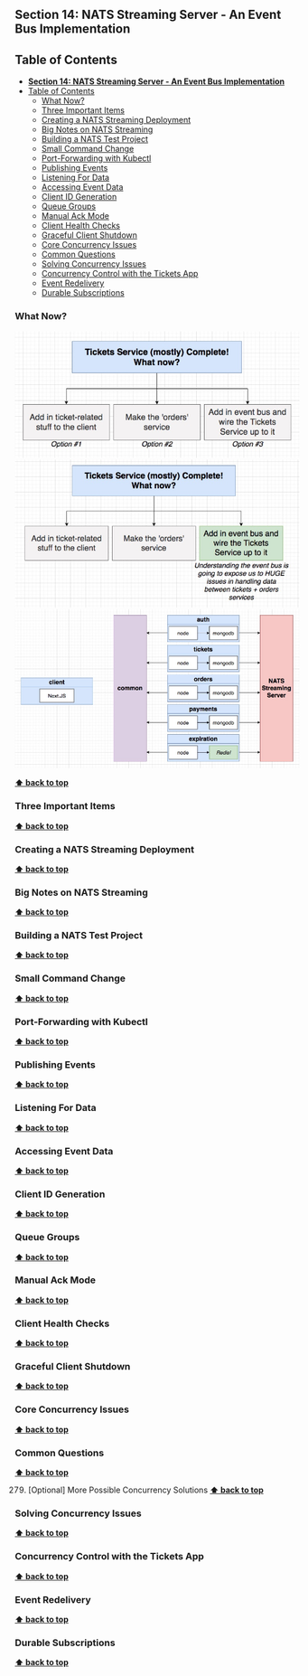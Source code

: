 ## **Section 14: NATS Streaming Server - An Event Bus Implementation**

## Table of Contents
- [**Section 14: NATS Streaming Server - An Event Bus Implementation**](#section-14-nats-streaming-server---an-event-bus-implementation)
- [Table of Contents](#table-of-contents)
  - [What Now?](#what-now)
  - [Three Important Items](#three-important-items)
  - [Creating a NATS Streaming Deployment](#creating-a-nats-streaming-deployment)
  - [Big Notes on NATS Streaming](#big-notes-on-nats-streaming)
  - [Building a NATS Test Project](#building-a-nats-test-project)
  - [Small Command Change](#small-command-change)
  - [Port-Forwarding with Kubectl](#port-forwarding-with-kubectl)
  - [Publishing Events](#publishing-events)
  - [Listening For Data](#listening-for-data)
  - [Accessing Event Data](#accessing-event-data)
  - [Client ID Generation](#client-id-generation)
  - [Queue Groups](#queue-groups)
  - [Manual Ack Mode](#manual-ack-mode)
  - [Client Health Checks](#client-health-checks)
  - [Graceful Client Shutdown](#graceful-client-shutdown)
  - [Core Concurrency Issues](#core-concurrency-issues)
  - [Common Questions](#common-questions)
  - [Solving Concurrency Issues](#solving-concurrency-issues)
  - [Concurrency Control with the Tickets App](#concurrency-control-with-the-tickets-app)
  - [Event Redelivery](#event-redelivery)
  - [Durable Subscriptions](#durable-subscriptions)

### What Now?

![](section-14/options.jpg)
![](section-14/option-3.jpg)
![](section-14/event-bus.jpg)

**[⬆ back to top](#table-of-contents)**

### Three Important Items
**[⬆ back to top](#table-of-contents)**

### Creating a NATS Streaming Deployment
**[⬆ back to top](#table-of-contents)**

### Big Notes on NATS Streaming
**[⬆ back to top](#table-of-contents)**

### Building a NATS Test Project
**[⬆ back to top](#table-of-contents)**

### Small Command Change
**[⬆ back to top](#table-of-contents)**

### Port-Forwarding with Kubectl
**[⬆ back to top](#table-of-contents)**

### Publishing Events
**[⬆ back to top](#table-of-contents)**

### Listening For Data
**[⬆ back to top](#table-of-contents)**

### Accessing Event Data
**[⬆ back to top](#table-of-contents)**

### Client ID Generation
**[⬆ back to top](#table-of-contents)**

### Queue Groups
**[⬆ back to top](#table-of-contents)**

### Manual Ack Mode
**[⬆ back to top](#table-of-contents)**

### Client Health Checks
**[⬆ back to top](#table-of-contents)**

### Graceful Client Shutdown
**[⬆ back to top](#table-of-contents)**

### Core Concurrency Issues
**[⬆ back to top](#table-of-contents)**

### Common Questions
**[⬆ back to top](#table-of-contents)**

279. [Optional] More Possible Concurrency Solutions
**[⬆ back to top](#table-of-contents)**

### Solving Concurrency Issues
**[⬆ back to top](#table-of-contents)**

### Concurrency Control with the Tickets App
**[⬆ back to top](#table-of-contents)**

### Event Redelivery
**[⬆ back to top](#table-of-contents)**

### Durable Subscriptions
**[⬆ back to top](#table-of-contents)**